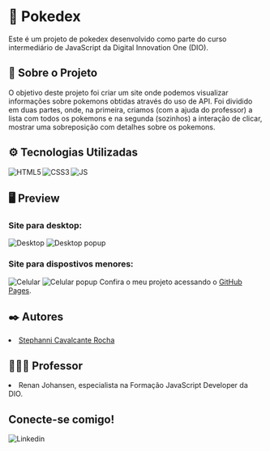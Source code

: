 <h1>🐛 Pokedex</h1>
Este é um projeto de pokedex desenvolvido como parte do curso intermediário de JavaScript da Digital Innovation One (DIO). 

<h2>🔎 Sobre o Projeto</h2>
O objetivo deste projeto foi criar um site onde podemos visualizar informações sobre pokemons obtidas através do uso de API. Foi dividido em duas partes, onde, na primeira, criamos (com a ajuda do professor) a lista com todos os pokemons e na segunda (sozinhos) a interação de clicar, mostrar uma sobreposição com detalhes sobre os pokemons.

<h2>⚙ Tecnologias Utilizadas</h2>
<img align="left" alt="HTML5" src="https://img.shields.io/badge/html5-%23E34F26.svg?style=for-the-badge&logo=html5&logoColor=white"/>
<img align="left" alt="CSS3" src="https://img.shields.io/badge/css3-%231572B6.svg?style=for-the-badge&logo=css3&logoColor=white"/>
<img align="left" alt="JS" src="https://img.shields.io/badge/javascript-%23323330.svg?style=for-the-badge&logo=javascript&logoColor=%23F7DF1E"/>

<br>

<h2>🖥 Preview</h2>
<h3>Site para desktop:</h3>
<img alt="Desktop" src="https://i.imgur.com/J7uWy8z.png"/>
<img alt="Desktop popup" src="https://i.imgur.com/9qxvhfg.png"/>
<h3>Site para dispostivos menores:</h3>
<img alt="Celular" src="https://i.imgur.com/V25wLQx.png"/>
<img alt="Celular popup" src="https://i.imgur.com/sznT0BX.png"/>
Confira o meu projeto acessando o <a href="https://stephannica.github.io/js-developer-pokedex/">GitHub Pages</a>.

<h2>✒️ Autores</h2>
<li><a href="https://github.com/stephannica">Stephanni Cavalcante Rocha</a></li>

<h2>👨🏻‍🏫 Professor</h2> 
<li>Renan Johansen, especialista na Formação JavaScript Developer da DIO.</li>

<h2>Conecte-se comigo!</h2>
<a href="https://www.linkedin.com/in/stephanni/"><img align="left" alt="Linkedin" src="https://camo.githubusercontent.com/f8bc9da626a8cc69c342a6295ad65d0d249b9318f907fcf561c9dfdc80263664/68747470733a2f2f696d672e736869656c64732e696f2f62616467652f2d4c696e6b6564496e2d3030373742353f7374796c653d666c61742d737175617265266c6f676f3d6c696e6b6564696e266c6f676f436f6c6f723d7768697465"/></a>
